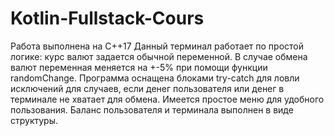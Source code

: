 # Kotlin-Fullstack-Cours
Работа выполнена на С++17
Данный терминал работает по простой логике: курс валют задается обычной переменной. В случае обмена валют переменная меняется на +-5% при помощи функции randomChange. Программа оснащена блоками try-catch для ловли исключений для случаев, если денег пользователя или денег в терминале не хватает для обмена. Имеется простое меню для удобного пользования. Баланс пользователя и терминала выполнен в виде структуры.

